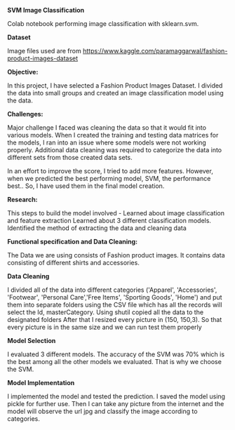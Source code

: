 **SVM Image Classification**

Colab notebook performing image classification with sklearn.svm.

**Dataset**

Image files used are from https://www.kaggle.com/paramaggarwal/fashion-product-images-dataset

**Objective:**

In this project, I have selected a Fashion Product Images Dataset. I divided the data into small groups and created an image classification model using the data.

**Challenges:**

Major challenge I faced was cleaning the data so that it would fit into various models. When I created the training and testing data matrices for the models, I ran into an issue where some models were not working properly. Additional data cleaning was required to categorize the data into different sets from those created data sets. 

In an effort to improve the score, I tried to add more features. However, when we predicted the best performing model, SVM, the performance best.. So, I have used them in the final model creation.

**Research:**

This steps to build the model involved - 
Learned about image classification and feature extraction
Learned about 3 different classification models.
Identified the method of extracting the data and cleaning data

**Functional specification and Data Cleaning:**

The Data we are using consists of Fashion product images. It contains data consisting of different shirts and accessories. 

**Data Cleaning**

I divided all of the data into different categories ('Apparel', 'Accessories', 'Footwear', 'Personal Care','Free Items', 'Sporting Goods', 'Home') and put them into separate folders using the CSV file which has all the records
will select the Id, masterCategory.
Using shutil copied all the data to the designated folders
After that I resized every picture in (150, 150,3). So that every picture is in the same size and we can run test them properly

**Model Selection**

I evaluated 3 different models. The accuracy of the SVM was 70% which is the best among all the other models we evaluated. That is why we choose the SVM. 

**Model Implementation**

I implemented the model and tested the prediction. I saved the model using pickle for further use. Then I can take any picture from the internet and the model will observe the url jpg and classify the image according to categories.

